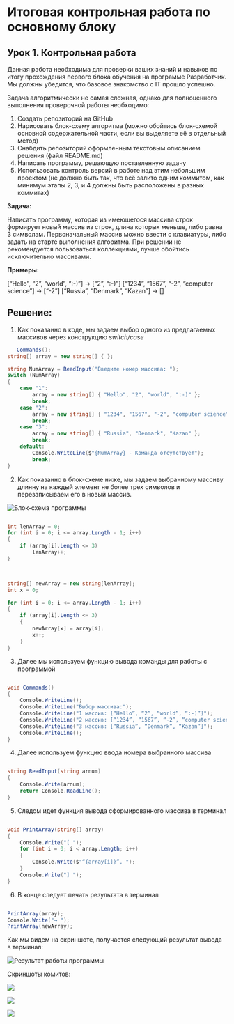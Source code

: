# Итоговая контрольная работа по основному блоку

## Урок 1. Контрольная работа
Данная работа необходима для проверки ваших знаний и навыков по итогу прохождения первого блока обучения на программе Разработчик. Мы должны убедится, что базовое знакомство с IT прошло успешно.

Задача алгоритмически не самая сложная, однако для полноценного выполнения проверочной работы необходимо:

1. Создать репозиторий на GitHub
2. Нарисовать блок-схему алгоритма (можно обойтись блок-схемой основной содержательной части, если вы выделяете её в отдельный метод)
3. Снабдить репозиторий оформленным текстовым описанием решения (файл README.md)
4. Написать программу, решающую поставленную задачу
5. Использовать контроль версий в работе над этим небольшим проектом (не должно быть так, что всё залито одним коммитом, как минимум этапы 2, 3, и 4 должны быть расположены в разных коммитах)

**Задача:**

Написать программу, которая из имеющегося массива строк формирует новый массив из строк, длина которых меньше, либо равна 3 символам. Первоначальный массив можно ввести с клавиатуры, либо задать на старте выполнения алгоритма. При решении не рекомендуется пользоваться коллекциями, лучше обойтись исключительно массивами.

**Примеры:**

[“Hello”, “2”, “world”, “:-)”] → [“2”, “:-)”]
[“1234”, “1567”, “-2”, “computer science”] → [“-2”]
[“Russia”, “Denmark”, “Kazan”] → []

## Решение:

1. Как показанно в коде, мы задаем выбор одного из предлагаемых массивов через конструкцию *switch/case*

```cs
   Commands();
string[] array = new string[] { };

string NumArray = ReadInput("Введите номер массива: ");
switch (NumArray)
{
    case "1":
        array = new string[] { "Hello", "2", "world", ":-)" };
        break;
    case "2":
        array = new string[] { "1234", "1567", "-2", "computer science" };
        break;
    case "3":
        array = new string[] { "Russia", "Denmark", "Kazan" };
        break;
    default:
        Console.WriteLine($"{NumArray} - Команда отсутствует");
        break;
}

```

2. Как показанно в блок-схеме ниже, мы задаем выбранному массиву длинну на каждый элемент не более трех символов и перезаписываем его в новый массив.

![Блок-схема программы](https://github.com/safronofff/Final-work-main-unit/blob/a3f3e7b83d994fca5ef346fa21fec8739f6f2957/block%20diagram-final%20work.png)

```cs

int lenArray = 0;
for (int i = 0; i <= array.Length - 1; i++)
{
    if (array[i].Length <= 3)
        lenArray++;
}



string[] newArray = new string[lenArray];
int x = 0;

for (int i = 0; i <= array.Length - 1; i++)
{
    if (array[i].Length <= 3)
    {
        newArray[x] = array[i];
        x++;
    }
}

```

3. Далее мы используем функцию вывода команды для работы с программой

```cs

void Commands()
{
    Console.WriteLine();
    Console.WriteLine("Выбор массива:");
    Console.WriteLine("1 массив: [“Hello”, “2”, “world”, “:-)”]");
    Console.WriteLine("2 массив: [“1234”, “1567”, “-2”, “computer science”]");
    Console.WriteLine("3 массив: [“Russia”, “Denmark”, “Kazan”]");
    Console.WriteLine();
}

```

4. Далее используем функцию ввода номера выбранного массива

```cs

string ReadInput(string arnum)
{
    Console.Write(arnum);
    return Console.ReadLine();
}

```

5. Следом идет функция вывода сформированного массива  в терминал

```cs

void PrintArray(string[] array)
{
    Console.Write("[ ");
    for (int i = 0; i < array.Length; i++)
    {
        Console.Write($"“{array[i]}”, ");
    }
    Console.Write("] ");
}

```

6. В конце следует печать результата в терминал

```cs

PrintArray(array);
Console.Write("→ ");
PrintArray(newArray);

```

Как мы видем на скриншоте, получается следующий результат вывода в терминал:

![Результат работы программы](dotnet_run.png)

Скриншоты комитов:

![](commit_1.png)

![](commit_2.png)

![](commit_3.png)
